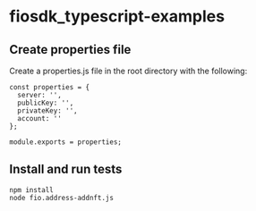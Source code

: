 # fiosdk_typescript-examples

## Create properties file

Create a properties.js file in the root directory with the following:

```
const properties = {
  server: '',
  publicKey: '',
  privateKey: '',
  account: ''
};

module.exports = properties;
```

## Install and run tests
```
npm install
node fio.address-addnft.js
```

